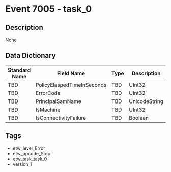 # Event 7005 - task_0

## Description
None

## Data Dictionary
|Standard Name|Field Name|Type|Description|Sample Value|
|---|---|---|---|---|
|TBD|PolicyElaspedTimeInSeconds|TBD|UInt32|None|None|
|TBD|ErrorCode|TBD|UInt32|None|None|
|TBD|PrincipalSamName|TBD|UnicodeString|None|None|
|TBD|IsMachine|TBD|UInt32|None|None|
|TBD|IsConnectivityFailure|TBD|Boolean|None|None|

## Tags
* etw_level_Error
* etw_opcode_Stop
* etw_task_task_0
* version_1
